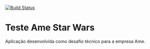 [![Build Status](https://travis-ci.org/victorlsilva/AmeStarWars.svg?branch=master)](https://travis-ci.org/victorlsilva/AmeStarWars)

# Teste Ame Star Wars

Aplicação desenvolvida como desafio técnico para a empresa Ame.

